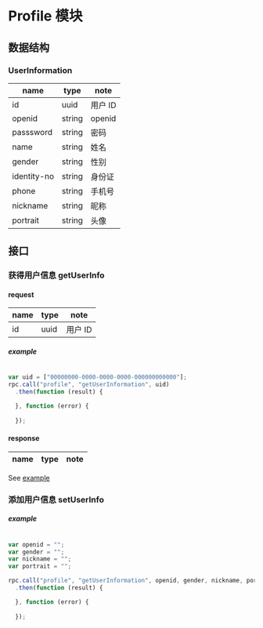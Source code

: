 # Profile 模块

## 数据结构

### UserInformation

|name|type|note|
|----|----|----|
|id|uuid|用户 ID|
|openid|string|openid|
|passsword|string|密码|
|name|string|姓名|
|gender|string|性别|
|identity-no|string|身份证|
|phone|string|手机号|
|nickname|string|昵称|
|portrait|string|头像|


## 接口

### 获得用户信息 getUserInfo

#### request

|name|type|note|
|----|----|----|
|id|uuid|用户 ID|

##### example

```javascript

var uid = ["00000000-0000-0000-0000-000000000000"];
rpc.call("profile", "getUserInformation", uid)
  .then(function (result) {

  }, function (error) {
        
  });
```

#### response

|name|type|note|
|----|----|----|

See [example](../data/profile/getUserInformation.json)

### 添加用户信息 setUserInfo

##### example

```javascript

var openid = "";
var gender = "";
var nickname = "";
var portrait = "";

rpc.call("profile", "getUserInformation", openid, gender, nickname, portrait)
  .then(function (result) {

  }, function (error) {
        
  });
```





